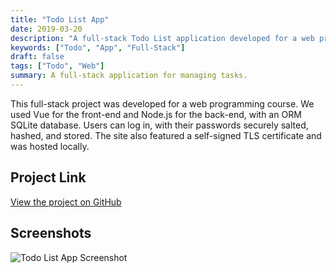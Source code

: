 ```yaml
---
title: "Todo List App"
date: 2019-03-20
description: "A full-stack Todo List application developed for a web programming course."
keywords: ["Todo", "App", "Full-Stack"]
draft: false
tags: ["Todo", "Web"]
summary: A full-stack application for managing tasks.
---
```


This full-stack project was developed for a web programming course. We used Vue for the front-end and Node.js for the back-end, with an ORM SQLite database. Users can log in, with their passwords securely salted, hashed, and stored. The site also featured a self-signed TLS certificate and was hosted locally.

## Project Link
[View the project on GitHub](https://github.com/christian-stj/todo-list)

## Screenshots
![Todo List App Screenshot](/img/todo-list.jpg)
